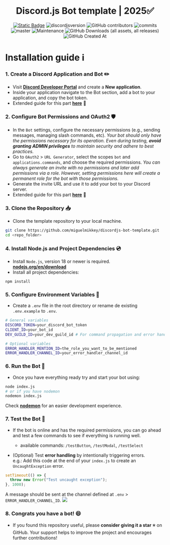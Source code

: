 <div style="text-align:center" align="center">

# Discord.js Bot template | 2025✅

<a href="https://discordjs.guide/" target="_blank">![Static Badge](https://img.shields.io/badge/DiscordJS-guide-379C6F)</a>
![discordjsversion](https://img.shields.io/badge/discord.js-^14.18.0-5865f2)
![GitHub contributors](https://img.shields.io/github/contributors/miguelmikkey/discordjs-bot-template?color=blue)
![commits](https://badgen.net/github/commits/miguelmikkey/discordjs-bot-template/)
![master](https://img.shields.io/github/last-commit/miguelmikkey/discordjs-bot-template/main)
![Maintenance](https://img.shields.io/maintenance/yes/2025)
![GitHub Downloads (all assets, all releases)](https://img.shields.io/github/downloads/miguelmikkey/discordjs-bot-template/total)
![GitHub Created At](https://img.shields.io/github/created-at/miguelmikkey/discordjs-bot-template)

</div>

# Installation guide ℹ️
### 1. Create a Discord Application and Bot ✏️
- Visit [**Discord Developer Portal**](https://discord.com/developers/applications) and create a **New application**.
- Inside your application navigate to the Bot section, add a bot to your application, and copy the bot token.
- Extended guide for this part [**here**](https://discordjs.guide/preparations/setting-up-a-bot-application.html#creating-your-bot) 🚨

### 2. Configure Bot Permissions and OAuth2 🛡️
- In the `Bot` settings, configure the necessary permissions (e.g., sending messages, managing slash commands, etc). *Your bot should only have the permissions necessary for its operation. Even during testing, **avoid granting ADMIN privileges** to maintain security and adhere to best practices.*
- Go to `OAuth2` > `URL Generator`, select the scopes `bot` and `applications.commands`, and choose the required permissions. *You can always generate an invite with no permissions and later add permissions via a role. However, setting permissions here will create a permanent role for the bot with those permissions.*
- Generate the invite URL and use it to add your bot to your Discord server.
- Extended guide for this part [**here**](https://discordjs.guide/preparations/adding-your-bot-to-servers.html#bot-invite-links) 🚨

### 3. Clone the Repository 📥
- Clone the template repository to your local machine.
```bash
git clone https://github.com/miguelmikkey/discordjs-bot-template.git
cd <repo_folder>
```

### 4. Install Node.js and Project Dependencies 💿
- Install `Node.js`, version 18 or newer is required. [**nodejs.org/en/download**](https://nodejs.org/en/download)
- Install all project dependencies:
```bash
npm install
```

### 5. Configure Environment Variables 📝
- Create a `.env` file in the root directory or rename de existing `.env.example` to `.env`.
```bash
# General variables
DISCORD_TOKEN=your_discord_bot_token
CLIENT_ID=your_bot_id
DEV_GUILD_ID=your_dev_guild_id # For command propagation and error handling purposes

# Optional variables
ERROR_HANDLER_MENTION_ID=the_role_you_want_to_be_mentioned
ERROR_HANDLER_CHANNEL_ID=your_error_handler_channel_id
```

### 6. Run the Bot 🏃
- Once you have everything ready try and start your bot using:
```bash
node index.js
# or if you have nodemon
nodemon index.js
```
Check [**nodemon**](https://www.npmjs.com/package/nodemon) for an easier development experience.

### 7. Test the Bot 🤖
- If the bot is online and has the required permissions, you can go ahead and test a few commands to see if everything is running well.
    - available commands: `/testButton`, `/testModal`, `/testSelect`

- (Optional) Test **error handling** by intentionally triggering errors.<br>
e.g.: Add this code at the end of your `index.js` to create an `UncaughtException` error.
```js
setTimeout(() => {
  throw new Error("Test uncaught exception");
}, 1000);
```
A message should be sent at the channel defined at `.env` > `ERROR_HANDLER_CHANNEL_ID`.
<img src="https://i.imgur.com/22s3AKF.png">

### 8. Congrats you have a bot! 😄
- If you found this repository useful, please **consider giving it a star ⭐** on GitHub. Your support helps to improve the project and encourages further contributions!